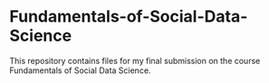 # Fundamentals-of-Social-Data-Science
This repository contains files for my final submission on the course Fundamentals of Social Data Science. 

